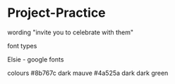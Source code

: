 # Project-Practice

wording
"invite you to celebrate with them"

font types

Elsie - google fonts

colours
#8b767c dark mauve
#4a525a dark dark green

